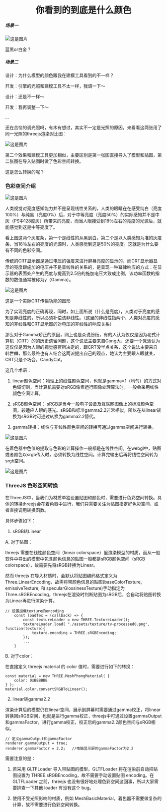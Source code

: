 # <center>**你看到的到底是什么颜色**</center>

<article align="left" padding="0 12px">

##### 场景一 #####
![这是图片](../Blogs/images/color-exp0.png 'pic')

蓝黑or白金？

##### 场景二 #####

设计：为什么模型的颜色跟我在建模工具看到的不一样？

开发：引擎的光照和建模工具不太一样，我调一下～

设计：还是不一样～

开发：我再调整一下～

...

还在苦恼的调光照吗，有木有想过，其实不一定是光照的原因，来看看这两张用了同一光照的threejs渲染对比图：

![这是图片](../Blogs/images/color-exp.png 'pic')

第二个效果和建模工具更加相似，主要区别是第一张图直接导入了模型和贴图，第二张图在导入贴图时做了色彩空间转换。

这是怎么转换的呢？
### 色彩空间介绍 ###
![这是图片](../Blogs/images/color-exp2.png 'pic')

人类视觉对亮度感知能力并不是呈现线性关系的，人类的眼睛在在感受纯白（亮度100%）与纯黑（亮度0%）后，对于中等亮度（亮度50%）的实际感知并不是中灰（PS中128度灰）所带来的亮度，而当人眼接受到18％左右的亮度的光源后，就能感觉到这是中等亮度了。

看上图这两个灰度条，第一个是线性的从黑到白，第二个是以人类感知为准的灰度条，当18％左右的亮度的光源时，人类感觉到这是50%的亮度。这就是为什么要有不同的色彩空间。

传统的CRT显示器是通过电压的强度来进行屏幕亮度的显示的，而CRT显示器显示的亮度跟施加的电压并不是呈线性的关系的，是呈现一种幂律响应的方式：在显示器的表面处产生的亮度与提高到2.5倍的施加电压大致成比例，该功率函数的指数的数值通常被称为γ（Gamma）。

![这是图片](../Blogs/images/color-exp1.png 'pic')

这是一个实际CRT传输功能的图形

为了实现亮度的正确再现，同时，如上面所说（什么是亮度），人类对于亮度的感知是非线性的，所以必须补偿该非线性。（这里的非线性指两个，人类对亮度的感知的非线性和CRT显示器的对电压的非线性的响应关系）

那么对于Gamma矫正的原因，网上也是众说纷纭，有的人认为仅仅是因为老式计算机（CRT）的的历史遗留问题，这个说法主要来自Gong大，还要一个党派认为这仅仅是因为人眼的视觉感官所决定的，跟CRT没半点关系，这个说法主要来自韩世麟，那么最终也有人结合这两派提出自己的观点，她认为主要跟人眼就关，CRT只是个巧合，CandyCat。

这几个术语：

1. linear颜色空间：物理上的线性颜色空间，也就是gamma=1（均匀）的方式对色域切割，当计算机需要对sRGB像素运行图像处理算法时，一般会采用线性颜色空间计算。

2. sRGB颜色空间： sRGB是当今一般电子设备及互联网图像上的标准颜色空间。较适应人眼的感光。sRGB和标准gamma2.2非常相似，所以在从linear转换为sRGB时可通过转换为gamma2.2替代。

3. gamma转换：线性与非线性颜色空间的转换可通过gamma空间进行转换。

![这是图片](../Blogs/images/color-exp3.png 'pic')

在着色器中色值的提取与色彩的计算操作一般都是在线性空间。在webgl中，贴图或者颜色以srgb传入时，必须转换为线性空间。计算完输出后再将线性空间转为srgb空间。

![这是图片](../Blogs/images/color-exp4.png 'pic')


### ThreeJS 色彩空间转换 ###
在ThreeJS中，当我们为材质单独设置贴图和颜色时，需要进行色彩空间转换。具体的转换threejs会在着色器中进行，我们只需要关注为贴图指定好色彩空间，或者直接调用转换函数。

具体步骤如下：

1. sRGB转Linear

A. 对于贴图：

 threejs 需要在线性颜色空间（linear colorspace）里渲染模型的材质，而从一般软件中导出的模型中包含颜色信息的贴图一般都是sRGB颜色空间（sRGB colorspace），故需要先将sRGB转换为Linear。

 然而 threejs 在导入材质时，会默认将贴图编码格式定义为Three.LinearEncoding，故需将带颜色信息的贴图(baseColorTexture, emissiveTexture, 和 specularGlossinessTexture)手动指定为Three.sRGBEncoding，threejs在渲染时判断贴图为sRGB后，会自动将贴图转换为Linear再进行渲染计算。
```
// 设置加载texture的encoding
    const loadTex = (callback) => {
        const textureLoader = new THREE.TextureLoader();
        textureLoader.load( "./assets/texture/tv-processed0.png", function(texture){
            texture.encoding = THREE.sRGBEncoding;
        });
        ...
    }
```
B. 对于color：

 在直接定义 threejs material 的 color 值时，需要进行如下的转换：
```
const material = new THREE.MeshPhongMaterial( {
    color: 0xBBBBBB
} );
material.color.convertSRGBToLinear();
```
2. linear转gamma2.2

 渲染计算后的模型仍在linear空间，展示到屏幕时需要通过gamma校正，将linear转换回sRGB空间，也就是进行gamma校正，threejs中可通过设置gammaOutput和gammaFactor，进行gamma校正，校正后的gamma2.2颜色空间与sRGB相似。
```
// 定义gammaOutput和gammaFactor
renderer.gammaOutput = true;
renderer.gammaFactor = 2.2;   //电脑显示屏的gammaFactor为2.2
```
需要注意的是：

1. 若采用 GLTFLoader 导入带贴图的模型，GLTFLoader 将在渲染前自动把贴图设置为 THREE.sRGBEncoding，故不需要手动设置贴图 encoding。在 GLTFLoader 之前，threejs 也没有很好地处理色彩空间这回事，所以大家需要排查一下其他 loader 有没有这个 bug。

2. 使用不受光照影响的材质，例如 MeshBasicMaterial，着色器不需要做复杂的计算，故不需要进行色彩空间转换。

</article>